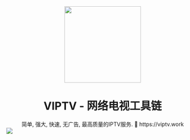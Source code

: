 <div align="center">
<img src="https://raw.githubusercontent.com/viptv-work/viptv-work.github.io/master/docs/VIPTV-LOGO-LONG-FINAL%401x-600x175.png" height="200" />
<h1 align="center">VIPTV - 网络电视工具链</h1>
简单, 强大, 快速, 无广告, 最高质量的IPTV服务.
🔗 https://viptv.work
</div>
<img src="https://readme-typing-svg.demolab.com?font=Fira+Code&size=22&pause=1000&width=600&random=false&lines=简单, 强大, 快速, 无广告, 最高质量的IPTV服务." />
